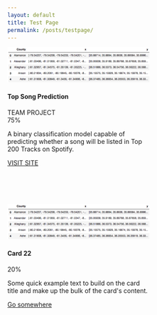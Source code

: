 ```yaml
---
layout: default
title: Test Page
permalink: /posts/testpage/
---
```


<div class="row">
  <div class="col-order-1 col-md-6 mb-1.5">
    <div class="card" style="width: 20rem; height: 22rem;">
      <img class="card-img-top" src="/figure/2017Nov01_head_geo.png" alt="Card image cap">
      <div class="card-body">
        <h4 class="card-title">Top Song Prediction</h4>
        <span class="badge badge-info">TEAM PROJECT</span>
        <div class="progress">
          <div class="progress-bar progress-bar-striped bg-secondary" style="width:75%">75%</div>
        </div>
        <p class="card-text">A binary classification model capable of predicting whether a song will be listed in Top 200 Tracks on Spotify.</p>
        <a href="https://github.com/thsieh4/CSC522_project" class="btn btn-primary">VISIT SITE</a>
      </div>
    </div>
  </div>  

  <div class="col-order-2 col-md-6 mb-1.5">
    <div class="card" style="width: 20rem; height: 22rem;">
      <img class="card-img-top" src="/figure/2017Nov01_head_geo.png" alt="Card image cap">
      <div class="card-body">
        <h4 class="card-title">Card 22</h4>
        <div class="progress">
          <div class="progress-bar progress-bar-striped bg-secondary" style="width:20%">20%</div>
        </div>
        <p class="card-text">Some quick example text to build on the card title and make up the bulk of the card's content.</p>
        <a href="#" class="btn btn-primary">Go somewhere</a>
      </div>
    </div>
  </div>
</div>
